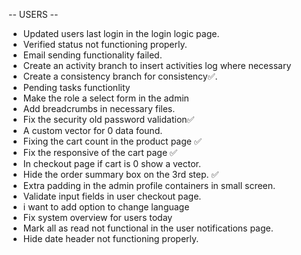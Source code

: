 -- USERS --
- Updated users last login in the login logic page.
- Verified status not functioning properly.
- Email sending functionality failed.
- Create an activity branch to insert activities log where necessary
- Create a consistency branch for consistency✅.
- Pending tasks functionlity
- Make the role a select form in the admin
- Add breadcrumbs in necessary files.
- Fix the security old password validation✅
- A custom vector for 0 data found.
- Fixing the cart count in the product page ✅
- Fix the responsive of the cart page ✅
- In checkout page if cart is 0 show a vector.
- Hide the order summary box on the 3rd step. ✅
- Extra padding in the admin profile containers in small screen.
- Validate input fields in user checkout page.
- i want to add option to change language 
- Fix system overview for users today
- Mark all as read not functional in the user notifications page.
- Hide date header not functioning properly.
